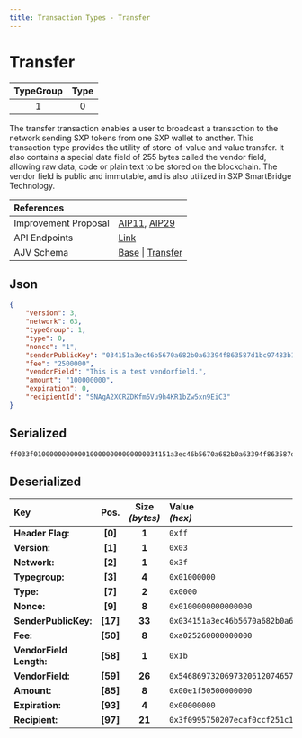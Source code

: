 ```yaml
---
title: Transaction Types - Transfer
---
```


# Transfer

| TypeGroup | Type  |
| :-------: | :---: |
|     1     |   0   |

The transfer transaction enables a user to broadcast a transaction to the network sending SXP tokens from one SXP wallet to another. This transaction type provides the utility of store-of-value and value transfer. It also contains a special data field of 255 bytes called the vendor field, allowing raw data, code or plain text to be stored on the blockchain. The vendor field is public and immutable, and is also utilized in SXP SmartBridge Technology.

| References           |                                                                                                                                                                                                                                                                                                                  |
| :------------------- | :--------------------------------------------------------------------------------------------------------------------------------------------------------------------------------------------------------------------------------------------------------------------------------------------------------------- |
| Improvement Proposal | [AIP11](https://github.com/ArkEcosystem/AIPs/blob/master/AIPS/aip-11.md), [AIP29](https://github.com/ArkEcosystem/AIPs/blob/master/AIPS/aip-29.md)                                                                                                                                                               |
| API Endpoints        | [Link](/docs/api/public-rest-api/endpoints/transactions)                                                                                                                                                                                                                                                         |
| AJV Schema           | [Base](https://github.com/ArkEcosystem/core/blob/aef8a3848fdc91aa6f44248dd37643e0fe7926e7/packages/crypto/src/transactions/types/schemas.ts#L17-L45) \| [Transfer](https://github.com/ArkEcosystem/core/blob/aef8a3848fdc91aa6f44248dd37643e0fe7926e7/packages/crypto/src/transactions/types/schemas.ts#L64-L74) |

## Json

```json
{
    "version": 3,
    "network": 63,
    "typeGroup": 1,
    "type": 0,
    "nonce": "1",
    "senderPublicKey": "034151a3ec46b5670a682b0a63394f863587d1bc97483b1b6c70eb58e7f0aed192",
    "fee": "2500000",
    "vendorField": "This is a test vendorfield.",
    "amount": "100000000",
    "expiration": 0,
    "recipientId": "SNAgA2XCRZDKfm5Vu9h4KR1bZw5xn9EiC3"
}
```

## Serialized

```shell
ff033f0100000000000100000000000000034151a3ec46b5670a682b0a63394f863587d1bc97483b1b6c70eb58e7f0aed192a0252600000000001b54686973206973206120746573742076656e646f726669656c642e00e1f50500000000000000003f0995750207ecaf0ccf251c1265b92ad84f553662
```

## Deserialized

| Key                     |   Pos.   | Size<br/>_(bytes)_ | Value<br/>_(hex)_                                                      |
| :---------------------- | :------: | :----------------: | :--------------------------------------------------------------------- |
| **Header Flag:**        | **[0]**  |       **1**        | `0xff`                                                                 |
| **Version:**            | **[1]**  |       **1**        | `0x03`                                                                 |
| **Network:**            | **[2]**  |       **1**        | `0x3f`                                                                 |
| **Typegroup:**          | **[3]**  |       **4**        | `0x01000000`                                                           |
| **Type:**               | **[7]**  |       **2**        | `0x0000`                                                               |
| **Nonce:**              | **[9]**  |       **8**        | `0x0100000000000000`                                                   |
| **SenderPublicKey:**    | **[17]** |       **33**       | `0x034151a3ec46b5670a682b0a63394f863587d1bc97483b1b6c70eb58e7f0aed192` |
| **Fee:**                | **[50]** |       **8**        | `0xa025260000000000`                                                   |
| **VendorField Length:** | **[58]** |       **1**        | `0x1b`                                                                 |
| **VendorField:**        | **[59]** |       **26**       | `0x54686973206973206120746573742076656e646f726669656c642e`             |
| **Amount:**             | **[85]** |       **8**        | `0x00e1f50500000000`                                                   |
| **Expiration:**         | **[93]** |       **4**        | `0x00000000`                                                           |
| **Recipient:**          | **[97]** |       **21**       | `0x3f0995750207ecaf0ccf251c1265b92ad84f553662`                         |
